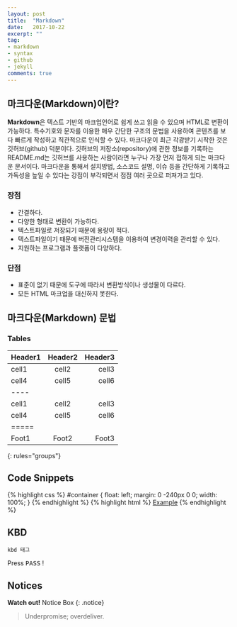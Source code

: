 ```yaml
---
layout: post
title:  "Markdown"
date:   2017-10-22
excerpt: ""
tag:
- markdown 
- syntax
- github
- jekyll
comments: true
---
```


## 마크다운(Markdown)이란?

**Markdown**은 텍스트 기반의 마크업언어로 쉽게 쓰고 읽을 수 있으며 HTML로 변환이 가능하다. 특수기호와 문자를 이용한 매우 간단한 구조의 문법을 사용하여 콘텐츠를 보다 빠르게 작성하고 직관적으로 인식할 수 있다. 마크다운이 최근 각광받기 시작한 것은 깃허브(github) 덕분이다. 깃허브의 저장소(repository)에 관한 정보를 기록하는 README.md는 깃허브를  사용하는 사람이라면 누구나 가장 먼저 접하게 되는 마크다운 문서이다. 마크다운을 통해서 설치방법, 소스코드 설명, 이슈 등을 간단하게 기록하고 가독성을 높일 수 있다는 강점이 부각되면서 점점 여러 곳으로 퍼져가고 있다.

### 장점

* 간결하다.
* 다양한 형태로 변환이 가능하다.
* 텍스트파일로 저장되기 때문에 용량이 적다.
* 텍스트파일이기 때문에 버전관리시스템을 이용하여 변경이력을 관리할 수 있다.
* 지원하는 프로그램과 플랫폼이 다양하다.

### 단점

* 표준이 없기 때문에 도구에 따라서 변환방식이나 생성물이 다르다.
* 모든 HTML 마크업을 대신하지 못한다.





## 마크다운(Markdown) 문법

### Tables

| Header1 | Header2 | Header3 |
|:--------|:-------:|--------:|
| cell1   | cell2   | cell3   |
| cell4   | cell5   | cell6   |
|----
| cell1   | cell2   | cell3   |
| cell4   | cell5   | cell6   |
|=====
| Foot1   | Foot2   | Foot3
{: rules="groups"}


## Code Snippets

{% highlight css %}
#container {
  float: left;
  margin: 0 -240px 0 0;
  width: 100%;
}
{% endhighlight %}
{% highlight html %}
<a href="#" class="btn btn-success">Example</a>
{% endhighlight %}


## KBD

`kbd 태그`

Press <kbd>P</kbd><kbd>A</kbd><kbd>S</kbd><kbd>S</kbd> !


## Notices

**Watch out!** Notice Box
{: .notice}




> Underpromise; overdeliver.
